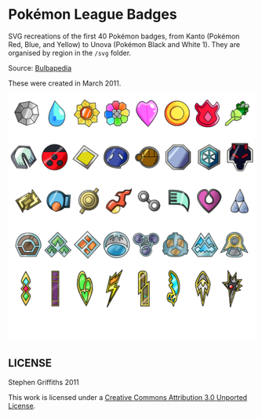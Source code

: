 # Pokémon League Badges

SVG recreations of the first 40 Pokémon badges, from Kanto (Pokémon Red, Blue, and Yellow) to Unova (Pokémon Black and White 1). They are organised by region in the `/svg` folder.

Source: [Bulbapedia][bulb]

These were created in March 2011.

![Badges preview](./badges.png)

## LICENSE

Stephen Griffiths 2011

This work is licensed under a [Creative Commons Attribution 3.0 Unported License][cc].

[cc]: http://creativecommons.org/licenses/by/3.0/
[bulb]: http://bulbapedia.bulbagarden.net/wiki/Badge
